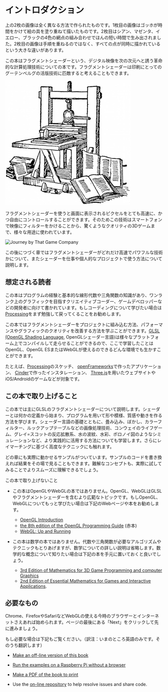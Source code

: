 # イントロダクション

<canvas id="custom" class="canvas" data-fragment-url="cmyk-halftone.frag" data-textures="vangogh.jpg" width="700px" height="320px"></canvas>

上の2枚の画像は全く異なる方法で作られたものです。1枚目の画像はゴッホが時間をかけて絵の具を塗り重ねて描いたものです。2枚目はシアン、マゼンタ、イエロー、ブラックの4色の網点の組み合わせでほんの短い時間で生み出されました。2枚目の画像は手順を重ねるのではなく、すべての点が同時に描かれているという大きな違いがあります。

この本はフラグメントシェーダーという、デジタル映像を次の次元へと誘う革命的な計算処理技術についての本です。フラグメントシェーダーは印刷にとってのグーテンベルグの活版技術に匹敵すると考えることもできます。

![Gutenberg's press](gutenpress.jpg)

フラグメントシェーダーを使うと画面に表示されるピクセルをとても高速に、かつ自由にコントロールすることができます。そのためこの技術はスマートフォンで映像にフィルターをかけることから、驚くようなクオリティの3Dゲームまで、様々な用途に使われています。


![Journey by That Game Company](journey.jpg)

この後につづく章ではフラグメントシェーダーがどれだけ高速でパワフルな技術かについて、またシェーダーを仕事や個人的なプロジェクトで使う方法について説明します。

## 想定される読者

この本はプログラムの経験と基本的な線形代数や三角関数の知識があり、ワンランク上のグラフィックを目指すクリエイティブコーダー、ゲームデベロッパーなどの開発者に向けて書かれています。もしコーディングについて学びたい場合は[Processing](https://processing.org/)をまず勉強して戻ってくることをお勧めします。

この本ではフラグメントシェーダーをプロジェクトに組み込む方法、パフォーマンスやグラフィックのクオリティを改善する方法を学ぶことができます。[GLSL (OpenGL Shading Language](https://ja.wikipedia.org/wiki/GLSL), OpenGLシェーダー言語)は様々なプラットフォーム上でコンパイルして走らせることができるので、ここで学習したことはOpenGL、OpenGL ESまたはWebGLが使えるのできるどんな環境でも生かすことができます。

たとえば、[Processing](https://processing.org/)のスケッチ、 [openFrameworks](http://openframeworks.cc/)で作ったアプリケーション、 [Cinder](http://libcinder.org/)で作ったインスタレーション、 [Three.js](http://threejs.org/)を用いたウェブサイトやiOS/Androidのゲームなどが対象です。

## この本で取り上げること

この本では主にGLSLのフラグメントシェーダーについて説明します。シェーダーとは何かの定義から始まり、プログラムを用いて形や模様、質感や動きを作る方法を学びます。シェーダー言語の基礎とともに、畳み込み、ぼかし、カラーフィルター、ルックアップテーブルなどの画像処理技術、コンウェイのライフゲーム、グレイ=スコットの反応拡散系、水の波紋、水彩、ボロノイ図のようなシミュレーションなど、より実践的に活用する方法についても学習します。さらにレイマーチングに基づく高度なテクニックにも触れます。

どの章にも実際に動かせるサンプルがついています。サンプルのコードを書き換えれば結果をその場で見ることもできます。難解なコンセプトも、実際に試してみることでよりスムーズに理解できるでしょう。

この本で取り上げないこと

* この本はOpenGLやWebGLの本ではありません。OpenGL、WebGLはGLSLやフラグメントシェーダーを含むより広範なトピックです。もしOpenGL、WebGLについてもっと学びたい場合は下記のWebページや本をお勧めします。
  - [OpenGL Introduction](https://open.gl/introduction)
  - [the 8th edition of the OpenGL Programming Guide](http://www.amazon.com/OpenGL-Programming-Guide-Official-Learning/dp/0321773039/ref=sr_1_1?s=books&ie=UTF8&qid=1424007417&sr=1-1&keywords=open+gl+programming+guide) (赤本)
  - [WebGL: Up and Running](http://www.amazon.com/WebGL-Up-Running-Tony-Parisi/dp/144932357X/ref=sr_1_4?s=books&ie=UTF8&qid=1425147254&sr=1-4&keywords=webgl)

* この本は数学の本ではありません。代数や三角関数が必要なアルゴリズムやテクニックもとりあげますが、数学についての詳しい説明は省略します。数学的な概念について知りたい場合は下記の本を手元に置いておくと良いでしょう。
  - [3rd Edition of Mathematics for 3D Game Programming and computer Graphics](http://www.amazon.com/Mathematics-Programming-Computer-Graphics-Third/dp/1435458869/ref=sr_1_1?ie=UTF8&qid=1424007839&sr=8-1&keywords=mathematics+for+games)
  - [2nd Edition of Essential Mathematics for Games and Interactive Applications](http://www.amazon.com/Essential-Mathematics-Games-Interactive-Applications/dp/0123742978/ref=sr_1_1?ie=UTF8&qid=1424007889&sr=8-1&keywords=essentials+mathematics+for+developers).

## 必要なもの

Chrome、FirefoxやSafariなどWebGLの使える今時のブラウザーとインターネットさえあれば始められます。ページの最後にある「Next」をクリックして先に進みましょう。

もし必要な場合は下記もご覧ください。（訳注：いまのところ英語のみです。そのうち翻訳します）

- [Make an off-line version of this book](https://thebookofshaders.com/appendix/)

- [Run the examples on a Raspberry Pi without a browser](https://thebookofshaders.com/appendix/)

- [Make a PDF of the book to print](https://thebookofshaders.com/appendix/)

- Use the [on-line repository](https://github.com/patriciogonzalezvivo/thebookofshaders) to help resolve issues and share code.
